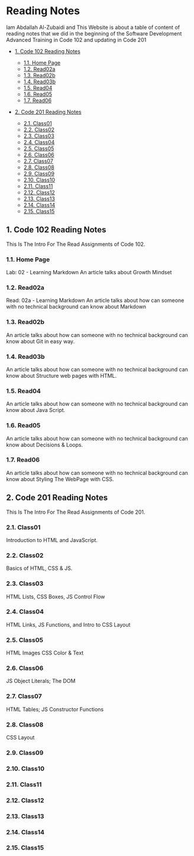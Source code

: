 # Reading Notes

Iam Abdallah Al-Zubaidi and This Website is about a table of content of reading notes that we did in the beginning of the Software Development Advanced Training in Code 102 and updating in Code 201

- [1. Code 102 Reading Notes](https://xbid.github.io/reading-notes/)
  - [1.1. Home Page](https://xbid.github.io/reading-notes/Code102/homepage)
  - [1.2. Read02a](https://xbid.github.io/reading-notes/Code102/Read02a)
  - [1.3. Read02b](https://xbid.github.io/reading-notes/Code102/Read02b)
  - [1.4. Read03b](https://xbid.github.io/reading-notes/Code102/Read03b)
  - [1.5. Read04](https://xbid.github.io/reading-notes/Code102/Read04)
  - [1.6. Read05](https://xbid.github.io/reading-notes/Code102/Read05)
  - [1.7. Read06](https://xbid.github.io/reading-notes/Code102/Read06)

- [2. Code 201 Reading Notes](https://xbid.github.io/reading-notes/)
  - [2.1. Class01](https://xbid.github.io/reading-notes/Code201/class-01)
  - [2.2. Class02](https://xbid.github.io/reading-notes/Code201/class-02)
  - [2.3. Class03](https://xbid.github.io/reading-notes/Code201/class-03)
  - [2.4. Class04](https://xbid.github.io/reading-notes/Code201/class-04)
  - [2.5. Class05](https://xbid.github.io/reading-notes/Code201/class-05)
  - [2.6. Class06](https://xbid.github.io/reading-notes/Code201/class-06)
  - [2.7. Class07](https://xbid.github.io/reading-notes/Code201/class-07)
  - [2.8. Class08](https://xbid.github.io/reading-notes/Code201/class-08)
  - [2.9. Class09](https://xbid.github.io/reading-notes/Code201/class-09)
  - [2.10. Class10](https://xbid.github.io/reading-notes/Code201/class-10)
  - [2.11. Class11](https://xbid.github.io/reading-notes/Code201/class-11)
  - [2.12. Class12](https://xbid.github.io/reading-notes/Code201/class-12)
  - [2.13. Class13](https://xbid.github.io/reading-notes/Code201/class-13)
  - [2.14. Class14](https://xbid.github.io/reading-notes/Code201/class-14)
  - [2.15. Class15](https://xbid.github.io/reading-notes/Code201/class-15)

## 1. Code 102 Reading Notes

This Is The Intro For The Read Assignments of Code 102.

### 1.1. Home Page

Lab: 02 - Learning Markdown
An article talks about Growth Mindset

### 1.2. Read02a

Read: 02a - Learning Markdown
An article talks about how can someone with no
technical background can know about Markdown

### 1.3. Read02b

An article talks about how can someone with no
technical background can know about Git in easy way.

### 1.4. Read03b

An article talks about how can someone with no
technical background can know about Structure web pages with HTML.

### 1.5. Read04

An article talks about how can someone with no
technical background can know about Java Script.

### 1.6. Read05

An article talks about how can someone with no
technical background can know about Decisions & Loops.

### 1.7. Read06

An article talks about how can someone with no
technical background can know about Styling The WebPage with CSS.

## 2. Code 201 Reading Notes

This Is The Intro For The Read Assignments of Code 201.

### 2.1. Class01

Introduction to HTML and JavaScript.

### 2.2. Class02

Basics of HTML, CSS & JS.

### 2.3. Class03

HTML Lists, CSS Boxes, JS Control Flow

### 2.4. Class04

HTML Links, JS Functions, and Intro to CSS Layout

### 2.5. Class05

HTML Images CSS Color & Text

### 2.6. Class06

JS Object Literals; The DOM

### 2.7. Class07

HTML Tables; JS Constructor Functions

### 2.8. Class08

CSS Layout

### 2.9. Class09

### 2.10. Class10

### 2.11. Class11

### 2.12. Class12

### 2.13. Class13

### 2.14. Class14

### 2.15. Class15
